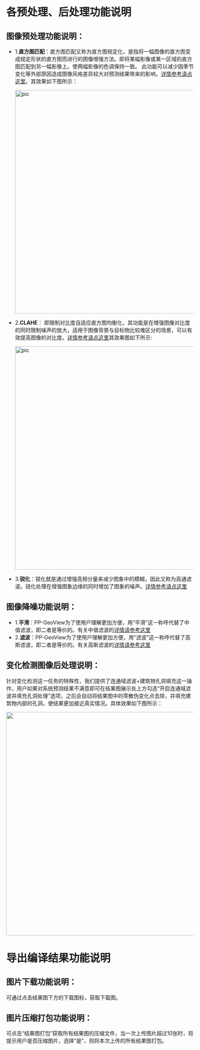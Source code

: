 # 各预处理、后处理功能说明
## 图像预处理功能说明：
- 1.**直方图匹配**：直方图匹配又称为直方图规定化，是指将一幅图像的直方图变成规定形状的直方图而进行的图像增强方法。即将某幅影像或某一区域的直方图匹配到另一幅影像上。使两幅影像的色调保持一致。
此功能可以减少因季节变化等外部原因造成图像风格差异较大对预测结果带来的影响，[详情参考请点这里](https://blog.csdn.net/mmmmmk_/article/details/82927411)。其效果如下图所示：
  <p>
    <img src="https://user-images.githubusercontent.com/78073130/198608558-7f5a1b9c-c9c6-4686-871d-e22a69b6e235.png"  alt ='pic' width = "600" />
  </p>
- 2.**CLAHE**： 即限制对比度自适应直方图均衡化，其功能是在增强图像对比度的同时限制噪声的放大，适用于图像背景与目标物比较难区分的场景，可以有效提高图像的对比度。[详情参考请点这里](https://blog.csdn.net/qq_43743037/article/details/107195117)其效果图如下所示:
  <p>
    <img src="https://user-images.githubusercontent.com/78073130/198608351-671ef6c5-77c9-408a-a4d8-6cb4417b4293.png"  alt ='pic' width = "600" />
  </p>
- 3.**锐化**：锐化就是通过增强高频分量来减少图象中的模糊，因此又称为高通滤波。锐化处理在增强图象边缘的同时增加了图象的噪声。[详情参考请点这里](https://blog.csdn.net/qq_50559644/article/details/123925265)
## 图像降噪功能说明：
- 1.**平滑**：PP-GeoView为了使用户理解更加方便，用“平滑”这一称呼代替了中值滤波，即二者是等价的。有关中值滤波的[详情请参考这里](https://blog.csdn.net/qq_50559644/article/details/123925265)
- 2.**滤波**：PP-GeoView为了使用户理解更加方便，用“滤波”这一称呼代替了高斯滤波，即二者是等价的。有关高斯滤波的[详情请参考这里](https://blog.csdn.net/qq_50559644/article/details/123925265)
## 变化检测图像后处理说明：
  针对变化检测这一任务的特殊性，我们提供了连通域滤波+建筑物孔洞填充这一操作，用户如果对系统预测结果不满意即可在结果图展示处上方勾选“开启连通域滤波并填充孔洞处理”选项，之后会自动将结果图中的零散伪变化点去除，并填充建筑物内部的孔洞，使结果更加接近真实情况。具体效果如下图所示：
    <p align="center">
      <img src="https://user-images.githubusercontent.com/78073130/198609084-a9b27edb-b6ba-40da-9e14-782a134ddc33.png" align="middle" width = "600" />
    </p>

# 导出编译结果功能说明
## 图片下载功能说明：
  可通过点击结果图下方的下载图标，获取下载图。
## 图片压缩打包功能说明：
  可点击“结果图打包”获取所有结果图的压缩文件，当一次上传图片超过10张时，将提示用户是否压缩图片，选择“是”，则将本次上传的所有结果图打包。
